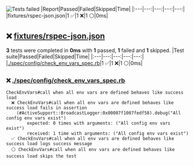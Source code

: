 ![Tests failed](https://img.shields.io/badge/tests-1%20passed%2C%201%20failed%2C%201%20skipped-critical)
|Report|Passed|Failed|Skipped|Time|
|:---|---:|---:|---:|---:|
|fixtures/rspec-json.json|1 ✅|1 ❌|1 ⚪|0ms|
## ❌ <a id="user-content-r0" href="#r0">fixtures/rspec-json.json</a>
**3** tests were completed in **0ms** with **1** passed, **1** failed and **1** skipped.
|Test suite|Passed|Failed|Skipped|Time|
|:---|---:|---:|---:|---:|
|[./spec/config/check_env_vars_spec.rb](#r0s0)|1 ✅|1 ❌|1 ⚪|0ms|
### ❌ <a id="user-content-r0s0" href="#r0s0">./spec/config/check_env_vars_spec.rb</a>
```
CheckEnvVars#call when all env vars are defined behaves like success load
  ❌ CheckEnvVars#call when all env vars are defined behaves like success load fails in assertion
	(#ActiveSupport::BroadcastLogger:0x00007f1007fedf58).debug("All config env vars exist")
	    expected: 0 times with arguments: ("All config env vars exist")
	    received: 1 time with arguments: ("All config env vars exist")
  ✅ CheckEnvVars#call when all env vars are defined behaves like success load logs success message
  ⚪ CheckEnvVars#call when all env vars are defined behaves like success load skips the test
```